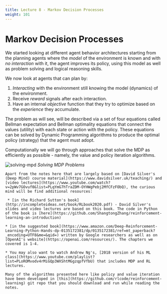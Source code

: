 ```yaml
---
title: Lecture 8 - Markov Decision Processes 
weight: 101
---
```


# Markov Decision Processes

We started looking at different agent behavior architectures starting from the planning agents where the _model_ of the environment is known and with _no interaction_ with it, the agent improves its policy, using this model as well as problem solving and logical reasoning skills. 

We now look at agents that can plan by:

1. _Interacting_ with the environment still knowing the model (dynamics) of the environment.
2. Receive _reward_ signals after each interaction. 
3. Have an internal _objective_ function that they try to optimize based on the _experience_ they accumulate.

The problem as will see, will be described via a set of four equations called Bellman expectation and Bellman optimality equations that connect the values (utility) with each state or action with the policy. These equations can be solved by Dynamic Programming algorithms to produce the optimal policy (strategy) that the agent must adopt. 

Computationally we will go through approaches that solve the MDP as efficiently as possible - namely, the value and policy iteration algorithms.

![solving-mpd](images/solving-mdp.png)
*Solving MDP Problems*

```{note}
Apart from the notes here that are largely based on [David Silver's (Deep Mind) course material](https://www.davidsilver.uk/teaching/) and [video lectures](https://www.youtube.com/watch?v=2pWv7GOvuf0&list=PLqYmG7hTraZDM-OYHWgPebj2MfCFzFObQ), the curious mind will be find additional resources: 

 * [in the Richard Sutton's book](http://incompleteideas.net/book/RLbook2020.pdf) - David Silver's slides and video lectures are based on this book. The code in Python of the book is [here](https://github.com/ShangtongZhang/reinforcement-learning-an-introduction)

* [in the suggested book](https://www.amazon.com/Deep-Reinforcement-Learning-Python-Hands-dp-0135172381/dp/0135172381/ref=mt_paperback?_encoding=UTF8&me=&qid=) written by Google researchers as well as on [OpenAI's website](https://openai.com/resources/). The chapters we covered is 1-4. 

* You may also want to watch Andrew Ng's, [2018 version of his ML class](https://www.youtube.com/playlist?list=PLoROMvodv4rMiGQp3WXShtMGgzqpfVfbU) that includes MDP and RL lectures.

Many of the algorithms presented here like policy and value iteration have been developed in [this](https://github.com/rlcode/reinforcement-learning) git repo that you should download and run while reading the notes. 

```
